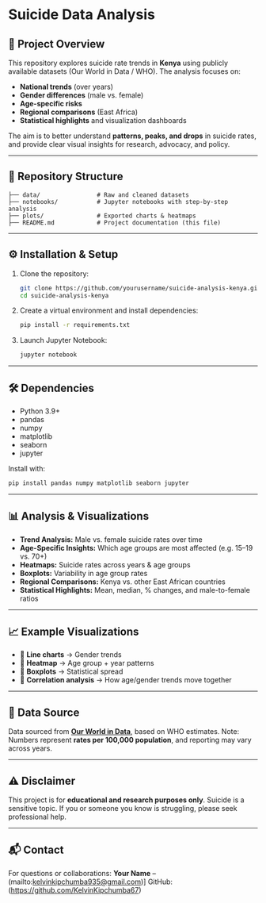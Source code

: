 # Suicide Data Analysis 

## 📌 Project Overview

This repository explores suicide rate trends in **Kenya** using publicly available datasets (Our World in Data / WHO).
The analysis focuses on:

* **National trends** (over years)
* **Gender differences** (male vs. female)
* **Age-specific risks**
* **Regional comparisons** (East Africa)
* **Statistical highlights** and visualization dashboards

The aim is to better understand **patterns, peaks, and drops** in suicide rates, and provide clear visual insights for research, advocacy, and policy.

---

## 📂 Repository Structure

```
├── data/                # Raw and cleaned datasets
├── notebooks/           # Jupyter notebooks with step-by-step analysis
├── plots/               # Exported charts & heatmaps
├── README.md            # Project documentation (this file)
```

---

## ⚙️ Installation & Setup

1. Clone the repository:

   ```bash
   git clone https://github.com/yourusername/suicide-analysis-kenya.git
   cd suicide-analysis-kenya
   ```

2. Create a virtual environment and install dependencies:

   ```bash
   pip install -r requirements.txt
   ```

3. Launch Jupyter Notebook:

   ```bash
   jupyter notebook
   ```

---

## 🛠️ Dependencies

* Python 3.9+
* pandas
* numpy
* matplotlib
* seaborn
* jupyter

Install with:

```bash
pip install pandas numpy matplotlib seaborn jupyter
```

---

## 📊 Analysis & Visualizations

* **Trend Analysis:** Male vs. female suicide rates over time
* **Age-Specific Insights:** Which age groups are most affected (e.g. 15–19 vs. 70+)
* **Heatmaps:** Suicide rates across years & age groups
* **Boxplots:** Variability in age group rates
* **Regional Comparisons:** Kenya vs. other East African countries
* **Statistical Highlights:** Mean, median, % changes, and male-to-female ratios

---

## 📈 Example Visualizations

* 📌 **Line charts** → Gender trends
* 📌 **Heatmap** → Age group + year patterns
* 📌 **Boxplots** → Statistical spread
* 📌 **Correlation analysis** → How age/gender trends move together

---

## 📑 Data Source

Data sourced from **[Our World in Data](https://ourworldindata.org/)**, based on WHO estimates.
Note: Numbers represent **rates per 100,000 population**, and reporting may vary across years.

---

## ⚠️ Disclaimer

This project is for **educational and research purposes only**.
Suicide is a sensitive topic. If you or someone you know is struggling, please seek professional help.

---

## 📬 Contact

For questions or collaborations:
**Your Name** – (mailto:kelvinkipchumba935@gmail.com)]
GitHub:(https://github.com/KelvinKipchumba67)

